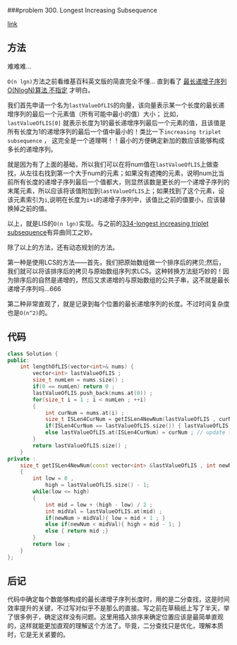 ###problem 300. Longest Increasing Subsequence

[link](https://leetcode.com/problems/longest-increasing-subsequence/)

## 方法

难难难...

`O(n lgn)`方法之前看维基百科英文版的简直完全不懂... 直到看了 [最长递增子序列 O(NlogN)算法  不指定](https://www.felix021.com/blog/read.php?1587) 才明白。

我们首先申请一个名为`lastValueOfLIS`的向量，该向量表示某一个长度的最长递增序列的最后一个元素值（所有可能中最小的值）大小；
比如，`lastValueOfLIS[0]` 就表示长度为1的最长递增序列最后一个元素的值，且该值是所有长度为1的递增序列的最后一个值中最小的！类比一下`increasing triplet subsequence` ， 这完全是一个道理啊！！最小的方便确定新加的数应该能够构成多长的递增序列。

就是因为有了上面的基础，所以我们可以在将num值在`lastValueOfLIS`上做查找，从左往右找到第一个大于num的元素；如果没有遮掩的元素，说明num比当前所有长度的递增子序列最后一个值都大，则显然该数是更长的一个递增子序列的末尾元素，所以应该将该值附加到`lastValueOfLIS`上；如果找到了这个元素，设该元素索引为`i`,说明在长度为`i+1`的递增子序列中，该值比之前的值要小，应该替换掉之前的值。

以上，就是LIS的`O(n lgn)`实现。与之前的[334-longest increasing triplet subsequence](prob334increasingtriplesubsequence.md)有异曲同工之妙。

除了以上的方法，还有动态规划的方法。

第一种是使用LCS的方法——首先，我们把原始数组做一个排序后的拷贝;然后，我们就可以将该排序后的拷贝与原始数组序列求LCS。这种转换方法挺巧妙的！因为排序后的自然是递增的，然后又求递增的与原始数组的公共子串，这不就是最长递增子序列吗...666

第二种非常直观了，就是记录到每个位置的最长递增序列的长度。不过时间复杂度也是`O(n^2)`的。

## 代码

```C++
class Solution {
public:
    int lengthOfLIS(vector<int>& nums) {
        vector<int> lastValueOfLIS ;
        size_t numLen = nums.size() ; 
        if(0 == numLen) return 0 ;
        lastValueOfLIS.push_back(nums.at(0)) ;
        for(size_t i = 1 ; i < numLen ; ++i)
        {
            int curNum = nums.at(i) ;
            size_t ISLen4CurNum = getISLen4NewNum(lastValueOfLIS , curNum) ; 
            if(ISLen4CurNum == lastValueOfLIS.size()) { lastValueOfLIS.push_back(curNum) ; } // new longger IS
            else lastValueOfLIS.at(ISLen4CurNum) = curNum ; // update the last value of the IS with length ISLen4CurNum
        }
        return lastValueOfLIS.size() ;
    }
private :
    size_t getISLen4NewNum(const vector<int> &lastValueOfLIS , int newNum)
    {
        int low = 0 ,
            high = lastValueOfLIS.size() - 1;
        while(low <= high)
        {
            int mid = low + (high - low) / 2 ;
            int midVal = lastValueOfLIS.at(mid) ;
            if(newNum > midVal){ low = mid + 1 ; }
            else if(newNum < midVal){ high = mid - 1; }
            else { return mid ;}
        }
        return low ;
    }
};
```

## 后记

代码中确定每个数能够构成的最长递增子序列长度时，用的是二分查找，这是时间效率提升的关键，不过写对似乎不是那么的直接。写之前在草稿纸上写了半天，举了很多例子，确定这样没有问题。这里用插入排序来确定位置应该是最简单直观的，这样就能更加直观的理解这个方法了。毕竟，二分查找只是优化，理解本质时，它是无关紧要的。


